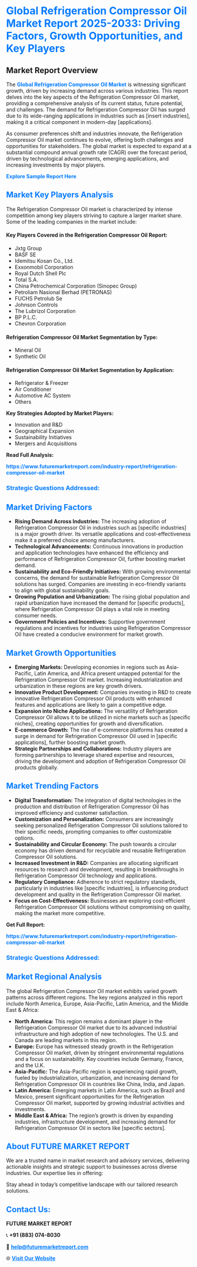 <h1 style="color: #007BFF;">Global Refrigeration Compressor Oil Market Report 2025-2033: Driving Factors, Growth Opportunities, and Key Players</h1>

<section id="overview">
<h2>Market Report Overview</h2>
<p>The <a href="https://www.futuremarketreport.com/industry-report/refrigeration-compressor-oil-market" style="color: #007BFF; text-decoration: none;"><strong>Global Refrigeration Compressor Oil Market</strong></a> is witnessing significant growth, driven by increasing demand across various industries. This report delves into the key aspects of the Refrigeration Compressor Oil market, providing a comprehensive analysis of its current status, future potential, and challenges. The demand for Refrigeration Compressor Oil has surged due to its wide-ranging applications in industries such as [insert industries], making it a critical component in modern-day [applications].</p>
<p>As consumer preferences shift and industries innovate, the Refrigeration Compressor Oil market continues to evolve, offering both challenges and opportunities for stakeholders. The global market is expected to expand at a substantial compound annual growth rate (CAGR) over the forecast period, driven by technological advancements, emerging applications, and increasing investments by major players.</p>
</section>

<section id="overview">
<p><a href="https://www.futuremarketreport.com/request-sample/reportId=58031" style="color: #007BFF; text-decoration: none;"><strong>Explore Sample Report Here</strong></a></p>
</section>

<section id="key-players">
<h2 style="color: #007BFF;">Market Key Players Analysis</h2>
<p>The Refrigeration Compressor Oil market is characterized by intense competition among key players striving to capture a larger market share. Some of the leading companies in the market include:</p>
<h4>Key Players Covered in the Refrigeration Compressor Oil Report:</h4>
<ul><li>Jxtg Group</li><li>BASF SE</li><li>Idemitsu Kosan Co., Ltd.</li><li>Exxonmobil Corporation</li><li>Royal Dutch Shell Plc</li><li>Total S.A.</li><li>China Petrochemical Corporation (Sinopec Group)</li><li>Petroliam Nasional Berhad (PETRONAS)</li><li>FUCHS Petrolub Se</li><li>Johnson Controls</li><li>The Lubrizol Corporation</li><li>BP P.L.C.</li><li>Chevron Corporation</li></ul>
<h4>Refrigeration Compressor Oil Market Segmentation by Type:</h4>
<ul><li>Mineral Oil</li><li>Synthetic Oil</li></ul>

<h4>Refrigeration Compressor Oil Market Segmentation by Application:</h4>
<ul><li>Refrigerator &amp; Freezer</li><li>Air Conditioner</li><li>Automotive AC System</li><li>Others</li></ul>
<p><strong>Key Strategies Adopted by Market Players:</strong></p>
<ul>
<li>Innovation and R&D</li>
<li>Geographical Expansion</li>
<li>Sustainability Initiatives</li>
<li>Mergers and Acquisitions</li>
</ul>
</section>

<section>
<p><strong>Read Full Analysis: </strong></p><a href="https://www.futuremarketreport.com/industry-report/refrigeration-compressor-oil-market" style="color: #007BFF; text-decoration: none;"><strong>https://www.futuremarketreport.com/industry-report/refrigeration-compressor-oil-market</strong></a>
<h3 style="color: #007BFF;">Strategic Questions Addressed:</h3>
</section>

<section id="driving-factors">
<h2 style="color: #007BFF;">Market Driving Factors</h2>
<ul>
<li><strong>Rising Demand Across Industries:</strong> The increasing adoption of Refrigeration Compressor Oil in industries such as [specific industries] is a major growth driver. Its versatile applications and cost-effectiveness make it a preferred choice among manufacturers.</li>
<li><strong>Technological Advancements:</strong> Continuous innovations in production and application technologies have enhanced the efficiency and performance of Refrigeration Compressor Oil, further boosting market demand.</li>
<li><strong>Sustainability and Eco-Friendly Initiatives:</strong> With growing environmental concerns, the demand for sustainable Refrigeration Compressor Oil solutions has surged. Companies are investing in eco-friendly variants to align with global sustainability goals.</li>
<li><strong>Growing Population and Urbanization:</strong> The rising global population and rapid urbanization have increased the demand for [specific products], where Refrigeration Compressor Oil plays a vital role in meeting consumer needs.</li>
<li><strong>Government Policies and Incentives:</strong> Supportive government regulations and incentives for industries using Refrigeration Compressor Oil have created a conducive environment for market growth.</li>
</ul>
</section>

<section id="growth-opportunities">
<h2 style="color: #007BFF;">Market Growth Opportunities</h2>
<ul>
<li><strong>Emerging Markets:</strong> Developing economies in regions such as Asia-Pacific, Latin America, and Africa present untapped potential for the Refrigeration Compressor Oil market. Increasing industrialization and urbanization in these regions are key growth drivers.</li>
<li><strong>Innovative Product Development:</strong> Companies investing in R&D to create innovative Refrigeration Compressor Oil products with enhanced features and applications are likely to gain a competitive edge.</li>
<li><strong>Expansion into Niche Applications:</strong> The versatility of Refrigeration Compressor Oil allows it to be utilized in niche markets such as [specific niches], creating opportunities for growth and diversification.</li>
<li><strong>E-commerce Growth:</strong> The rise of e-commerce platforms has created a surge in demand for Refrigeration Compressor Oil used in [specific applications], further boosting market growth.</li>
<li><strong>Strategic Partnerships and Collaborations:</strong> Industry players are forming partnerships to leverage shared expertise and resources, driving the development and adoption of Refrigeration Compressor Oil products globally.</li>
</ul>
</section>

<section id="trending-factors">
<h2 style="color: #007BFF;">Market Trending Factors</h2>
<ul>
<li><strong>Digital Transformation:</strong> The integration of digital technologies in the production and distribution of Refrigeration Compressor Oil has improved efficiency and customer satisfaction.</li>
<li><strong>Customization and Personalization:</strong> Consumers are increasingly seeking personalized Refrigeration Compressor Oil solutions tailored to their specific needs, prompting companies to offer customizable options.</li>
<li><strong>Sustainability and Circular Economy:</strong> The push towards a circular economy has driven demand for recyclable and reusable Refrigeration Compressor Oil solutions.</li>
<li><strong>Increased Investment in R&D:</strong> Companies are allocating significant resources to research and development, resulting in breakthroughs in Refrigeration Compressor Oil technology and applications.</li>
<li><strong>Regulatory Compliance:</strong> Adherence to strict regulatory standards, particularly in industries like [specific industries], is influencing product development and quality in the Refrigeration Compressor Oil market.</li>
<li><strong>Focus on Cost-Effectiveness:</strong> Businesses are exploring cost-efficient Refrigeration Compressor Oil solutions without compromising on quality, making the market more competitive.</li>
</ul>
</section>

<section>
<p><strong>Get Full Report: </strong></p><a href="https://www.futuremarketreport.com/industry-report/refrigeration-compressor-oil-market" style="color: #007BFF; text-decoration: none;"><strong>https://www.futuremarketreport.com/industry-report/refrigeration-compressor-oil-market</strong></a>
<h3 style="color: #007BFF;">Strategic Questions Addressed:</h3>
</section>


<section id="regional-analysis">
<h2 style="color: #007BFF;">Market Regional Analysis</h2>
<p>The global Refrigeration Compressor Oil market exhibits varied growth patterns across different regions. The key regions analyzed in this report include North America, Europe, Asia-Pacific, Latin America, and the Middle East & Africa:</p>
<ul>
<li><strong>North America:</strong> This region remains a dominant player in the Refrigeration Compressor Oil market due to its advanced industrial infrastructure and high adoption of new technologies. The U.S. and Canada are leading markets in this region.</li>
<li><strong>Europe:</strong> Europe has witnessed steady growth in the Refrigeration Compressor Oil market, driven by stringent environmental regulations and a focus on sustainability. Key countries include Germany, France, and the U.K.</li>
<li><strong>Asia-Pacific:</strong> The Asia-Pacific region is experiencing rapid growth, fueled by industrialization, urbanization, and increasing demand for Refrigeration Compressor Oil in countries like China, India, and Japan.</li>
<li><strong>Latin America:</strong> Emerging markets in Latin America, such as Brazil and Mexico, present significant opportunities for the Refrigeration Compressor Oil market, supported by growing industrial activities and investments.</li>
<li><strong>Middle East & Africa:</strong> The region’s growth is driven by expanding industries, infrastructure development, and increasing demand for Refrigeration Compressor Oil in sectors like [specific sectors].</li>
</ul>
</section>

<footer>
<h2 style="color: #007BFF;">About FUTURE MARKET REPORT</h2>
<p>We are a trusted name in market research and advisory services, delivering actionable insights and strategic support to businesses across diverse industries. Our expertise lies in offering:</p>

<p>Stay ahead in today’s competitive landscape with our tailored research solutions.</p>

<h2 style="color: #007BFF;">Contact Us:</h2>
<p><strong>FUTURE MARKET REPORT</strong></p>
<p>📞 <strong>+91 (883) 074-8030</strong></p>
<p>📧 <strong><a href="mailto:help@futuremarketreport.com" style="color: #007BFF;">help@futuremarketreport.com</a></strong></p>
<p>🌐 <strong><a href="https://www.futuremarketreport.com/" style="color: #007BFF;">Visit Our Website</a></strong></p>
</footer>